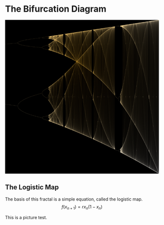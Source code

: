 # The Bifurcation Diagram

![Periodicity of rx(1-x)](..\assets\bifurcation\BifurcationDiagramSmoothColored.png)

## The Logistic Map
The basis of this fractal is a simple equation, called the logistic map.
$$ f(x_{n+1}) = rx_{n}(1-x_{n}) $$

This is a picture test.

